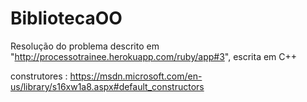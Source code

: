 # BibliotecaOO
Resolução do problema descrito em "http://processotrainee.herokuapp.com/ruby/app#3", escrita em C++

construtores : https://msdn.microsoft.com/en-us/library/s16xw1a8.aspx#default_constructors
